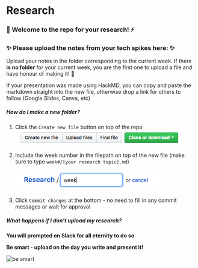 # Research

### :wave: Welcome to the repo for your research! :zap:

### :sparkles: Please upload the notes from your tech spikes here: :sparkles:

Upload your notes in the folder corresponding to the current week. If there **is no folder** for your current week, you are the first one to upload a file and have honour of making it! :tada:
   
   If your presentation was made using HackMD, you can copy and paste the markdown straight into the new file, otherwise drop a link for others to follow (Google Slides, Canva, etc)

##### How do I make a new folder?

1. Click the `Create new file` button on top of the repo
   ![create file button](https://github.com/fac-15/Research/blob/master/CreateNewFile_button.png)
2. Include the week number in the filepath on top of the new file (make sure to type `week#/[your research topic].md`)

   ![filepath](https://github.com/fac-15/Research/blob/master/Screen%20Shot%202018-10-30%20at%2019.43.53.png)

3. Click `Commit changes` at the bottom - no need to fill in any commit messages or wait for approval

##### What happens if I don't upload my research?

**You will prompted on Slack for all eternity to do so**

**Be smart - upload on the day you write and present it!**

![be smart](https://media.giphy.com/media/ZThQqlxY5BXMc/giphy.gif)
